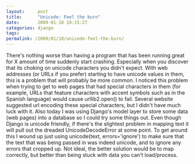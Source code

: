 ```yaml
---
layout:     post
title:      "Unicode: Feel the burn"
date:       2009-01-18 19:15:27
categories: django
tags:  
permalink: /2009/01/18/unicode-feel-the-burn/
---
```

There's nothing worse than having a program that has been running great for X amount of time suddenly start crashing. Especially when you discover that its choking on unicode characters you didn't expect. With web addresses (or URLs if you prefer) starting to have unicode values in them, this is a problem that will probably be more common. I noticed this problem when trying to get to web pages that had special characters in them (for example, URLs that feature characters with accent symbols such as in the Spanish language) would cause urllib2.open() to fail. Several website suggested url encoding these special characters, but I didn't have much luck with it. Also today I was using Django's model layer to store some data (web pages) into a database so I could try some things out. Even though Django is unicode friendly, if there's the slightest problem in mapping text it will pull out the dreaded UnicodeDecodeError at some point. To get around this I wound up just using unicode(text, errors='ignore') to make sure that the text that was being passed in was indeed unicode, and to ignore any errors that cropped up. Not ideal, the better solution would be to map correctly, but better than being stuck with data you can't load/process.
